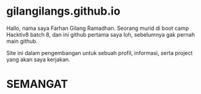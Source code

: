 # gilangilangs.github.io
<p>Hallo, nama saya Farhan Gilang Ramadhan. Seorang murid di boot camp Hacktiv8 batch 8, dan ini github pertama saya loh, sebelumnya gak pernah main github.</p>
<p>Site ini dalam pengembangan untuk sebuah profil, informasi, serta project yang akan saya kerjakan.<p>

<h1>SEMANGAT</h1>

